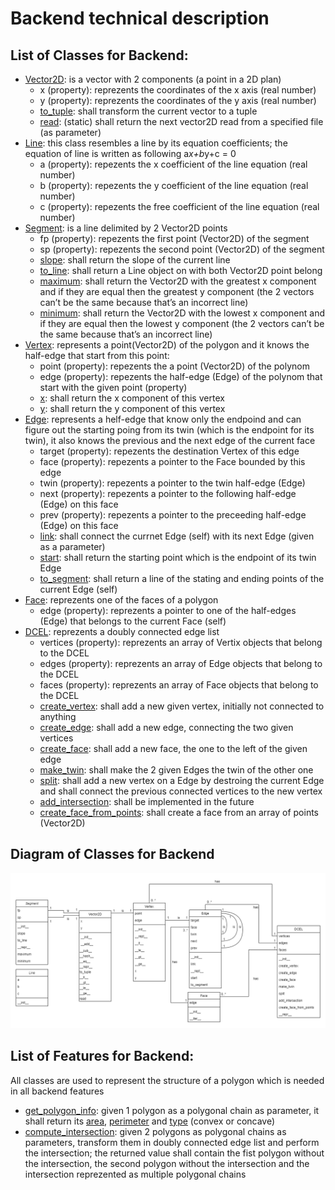 # Backend technical description

## List of Classes for Backend:

- [Vector2D](https://github.com/ToniBiro/Proiect-GeomComp/blob/45cf8b0ac8d0c27ce7710e266fcc4e2ed4da49e9/backend/prgc/primitive.py#L4): is a vector with 2 components (a point in a 2D plan)
  - x (property): reprezents the coordinates of the x axis (real number)
  - y (property): reprezents the coordinates of the y axis (real number)
  - [to_tuple](https://github.com/ToniBiro/Proiect-GeomComp/blob/45cf8b0ac8d0c27ce7710e266fcc4e2ed4da49e9/backend/prgc/primitive.py#L24): shall transform the current vector to a tuple
  - [read](https://github.com/ToniBiro/Proiect-GeomComp/blob/45cf8b0ac8d0c27ce7710e266fcc4e2ed4da49e9/backend/prgc/primitive.py#L60): (static) shall return the next vector2D read from a specified file (as parameter)
- [Line](https://github.com/ToniBiro/Proiect-GeomComp/blob/45cf8b0ac8d0c27ce7710e266fcc4e2ed4da49e9/backend/prgc/intersect.py#L38): this class resembles a line by its equation coefficients; the equation of line is written as following a*x+b*y+c = 0
  - a (property): repezents the x coefficient of the line equation (real number)
  - b (property): repezents the y coefficient of the line equation (real number)
  - c (property): repezents the free coefficient of the line equation (real number)
- [Segment](https://github.com/ToniBiro/Proiect-GeomComp/blob/45cf8b0ac8d0c27ce7710e266fcc4e2ed4da49e9/backend/prgc/intersect.py#L4): is a line delimited by 2 Vector2D points
  - fp (property): repezents the first point (Vector2D) of the segment
  - sp (property): repezents the second point (Vector2D) of the segment
  - [slope](https://github.com/ToniBiro/Proiect-GeomComp/blob/45cf8b0ac8d0c27ce7710e266fcc4e2ed4da49e9/backend/prgc/intersect.py#L11): shall return the slope of the current line
  - [to_line](https://github.com/ToniBiro/Proiect-GeomComp/blob/45cf8b0ac8d0c27ce7710e266fcc4e2ed4da49e9/backend/prgc/intersect.py#L16): shall return a Line object on with both Vector2D point belong
  - [maximum](https://github.com/ToniBiro/Proiect-GeomComp/blob/45cf8b0ac8d0c27ce7710e266fcc4e2ed4da49e9/backend/prgc/intersect.py#L25): shall return the Vector2D with the greatest x component and if they are equal then the greatest y component (the 2 vectors can’t be the same because that’s an incorrect line)
  - [minimum](https://github.com/ToniBiro/Proiect-GeomComp/blob/45cf8b0ac8d0c27ce7710e266fcc4e2ed4da49e9/backend/prgc/intersect.py#L31): shall return the Vector2D with the lowest x component and if they are equal then the lowest y component (the 2 vectors can’t be the same because that’s an incorrect line)
- [Vertex](https://github.com/ToniBiro/Proiect-GeomComp/blob/45cf8b0ac8d0c27ce7710e266fcc4e2ed4da49e9/backend/prgc/dcel.py#L6): represents a point(Vector2D) of the polygon and it knows the half-edge that start from this point:
  - point (property): repezents the a point (Vector2D) of the polynom
  - edge (property): repezents the half-edge (Edge) of the polynom that start with the given point (property)
  - [x](https://github.com/ToniBiro/Proiect-GeomComp/blob/45cf8b0ac8d0c27ce7710e266fcc4e2ed4da49e9/backend/prgc/dcel.py#L39): shall return the x component of this vertex
  - [y](https://github.com/ToniBiro/Proiect-GeomComp/blob/45cf8b0ac8d0c27ce7710e266fcc4e2ed4da49e9/backend/prgc/dcel.py#L43): shall return the y component of this vertex
- [Edge](https://github.com/ToniBiro/Proiect-GeomComp/blob/45cf8b0ac8d0c27ce7710e266fcc4e2ed4da49e9/backend/prgc/dcel.py#L47): represents a helf-edge that know only the endpoind and can figure out the starting poing from its twin (which is the endpoint for its twin), it also knows the previous and the next edge of the current face
  - target (property): repezents the destination Vertex of this edge
  - face (property): repezents a pointer to the Face bounded by this edge
  - twin (property): repezents a pointer to the twin half-edge (Edge)
  - next (property): repezents a pointer to the following half-edge (Edge) on this face
  - prev (property): repezents a pointer to the preceeding half-edge (Edge) on this face
  - [link](https://github.com/ToniBiro/Proiect-GeomComp/blob/45cf8b0ac8d0c27ce7710e266fcc4e2ed4da49e9/backend/prgc/dcel.py#L79): shall connect the currnet Edge (self) with its next Edge (given as a parameter)
  - [start](https://github.com/ToniBiro/Proiect-GeomComp/blob/45cf8b0ac8d0c27ce7710e266fcc4e2ed4da49e9/backend/prgc/dcel.py#L87): shall return the starting point which is the endpoint of its twin Edge
  - [to_segment](https://github.com/ToniBiro/Proiect-GeomComp/blob/45cf8b0ac8d0c27ce7710e266fcc4e2ed4da49e9/backend/prgc/dcel.py#L90): shall return a line of the stating and ending points of the current Edge (self)
- [Face](https://github.com/ToniBiro/Proiect-GeomComp/blob/45cf8b0ac8d0c27ce7710e266fcc4e2ed4da49e9/backend/prgc/dcel.py#L96): reprezents one of the faces of a polygon
  - edge (property): reprezents a pointer to one of the half-edges (Edge) that belongs to the current Face (self)
- [DCEL](https://github.com/ToniBiro/Proiect-GeomComp/blob/45cf8b0ac8d0c27ce7710e266fcc4e2ed4da49e9/backend/prgc/dcel.py#L112): reprezents a doubly connected edge list
  - vertices (property): reprezents an array of Vertix objects that belong to the DCEL
  - edges (property): reprezents an array of Edge objects that belong to the DCEL
  - faces (property): reprezents an array of Face objects that belong to the DCEL
  - [create_vertex](https://github.com/ToniBiro/Proiect-GeomComp/blob/45cf8b0ac8d0c27ce7710e266fcc4e2ed4da49e9/backend/prgc/dcel.py#L118): shall add a new given vertex, initially not connected to anything
  - [create_edge](https://github.com/ToniBiro/Proiect-GeomComp/blob/45cf8b0ac8d0c27ce7710e266fcc4e2ed4da49e9/backend/prgc/dcel.py#L125): shall add a new edge, connecting the two given vertices
  - [create_face](https://github.com/ToniBiro/Proiect-GeomComp/blob/45cf8b0ac8d0c27ce7710e266fcc4e2ed4da49e9/backend/prgc/dcel.py#L138): shall add a new face, the one to the left of the given edge
  - [make_twin](https://github.com/ToniBiro/Proiect-GeomComp/blob/45cf8b0ac8d0c27ce7710e266fcc4e2ed4da49e9/backend/prgc/dcel.py#L147): shall make the 2 given Edges the twin of the other one
  - [split](https://github.com/ToniBiro/Proiect-GeomComp/blob/45cf8b0ac8d0c27ce7710e266fcc4e2ed4da49e9/backend/prgc/dcel.py#L154): shall add a new vertex on a Edge by destroing the current Edge and shall connect the previous connected vertices to the new vertex
  - [add_intersection](https://github.com/ToniBiro/Proiect-GeomComp/blob/45cf8b0ac8d0c27ce7710e266fcc4e2ed4da49e9/backend/prgc/dcel.py#L180): shall be implemented in the future
  - [create_face_from_points](https://github.com/ToniBiro/Proiect-GeomComp/blob/45cf8b0ac8d0c27ce7710e266fcc4e2ed4da49e9/backend/prgc/dcel.py#L186): shall create a face from an array of points (Vector2D)

## Diagram of Classes for Backend

![image](diagram_classes_backend.png)

## List of Features for Backend:

All classes are used to represent the structure of a polygon which is needed in all backend features

- [get_polygon_info](https://github.com/ToniBiro/Proiect-GeomComp/blob/45cf8b0ac8d0c27ce7710e266fcc4e2ed4da49e9/backend/app.py#L88): given 1 polygon as a polygonal chain as parameter, it shall return its [area](https://github.com/ToniBiro/Proiect-GeomComp/blob/45cf8b0ac8d0c27ce7710e266fcc4e2ed4da49e9/backend/prgc/primitive.py#L74), [perimeter](https://github.com/ToniBiro/Proiect-GeomComp/blob/45cf8b0ac8d0c27ce7710e266fcc4e2ed4da49e9/backend/prgc/primitive.py#L93) and [type](https://github.com/ToniBiro/Proiect-GeomComp/blob/45cf8b0ac8d0c27ce7710e266fcc4e2ed4da49e9/backend/prgc/primitive.py#L119) (convex or concave)
- [compute_intersection](https://github.com/ToniBiro/Proiect-GeomComp/blob/45cf8b0ac8d0c27ce7710e266fcc4e2ed4da49e9/backend/app.py#L19): given 2 polygons as polygonal chains as parameters, transform them in doubly connected edge list and perform the intersection; the returned value shall contain the fist polygon without the intersection, the second polygon without the intersection and the intersection reprezented as multiple polygonal chains
